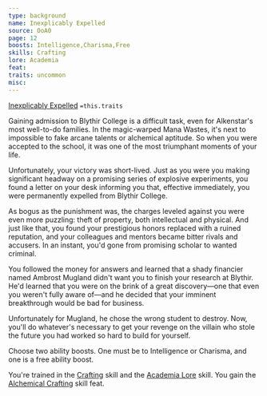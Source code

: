 ```yaml
---
type: background
name: Inexplicably Expelled 
source: OoA0
page: 12
boosts: Intelligence,Charisma,Free
skills: Crafting
lore: Academia
feat: 
traits: uncommon
misc: 
---
```


[Inexplicably Expelled](###%20Inexplicably%20Expelled)
`=this.traits`


Gaining admission to Blythir College is a difficult task, even for Alkenstar's most well-to-do families. In the magic-warped Mana Wastes, it's next to impossible to fake arcane talents or alchemical aptitude. So when you were accepted to the school, it was one of the most triumphant moments of your life.

Unfortunately, your victory was short-lived. Just as you were you making significant headway on a promising series of explosive experiments, you found a letter on your desk informing you that, effective immediately, you were permanently expelled from Blythir College.

As bogus as the punishment was, the charges leveled against you were even more puzzling: theft of property, both intellectual and physical. And just like that, you found your prestigious honors replaced with a ruined reputation, and your colleagues and mentors became bitter rivals and accusers. In an instant, you'd gone from promising scholar to wanted criminal.

You followed the money for answers and learned that a shady financier named Ambrost Mugland didn't want you to finish your research at Blythir. He'd learned that you were on the brink of a great discovery—one that even you weren't fully aware of—and he decided that your imminent breakthrough would be bad for business.

Unfortunately for Mugland, he chose the wrong student to destroy. Now, you'll do whatever's necessary to get your revenge on the villain who stole the future you had worked so hard to build for yourself.

Choose two ability boosts. One must be to Intelligence or Charisma, and one is a free ability boost.

You're trained in the [Crafting](Crafting) skill and the [Academia Lore](Academia%20Lore) skill. You gain the [Alchemical Crafting](Alchemical%20Crafting) skill feat.

